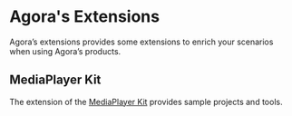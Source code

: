 # Agora's Extensions

Agora’s extensions provides some extensions to enrich your scenarios when using Agora’s products. 

## MediaPlayer Kit

The extension of the [MediaPlayer Kit](https://docs.agora.io/en/Interactive%20Broadcast/mediaplayer_release_android?platform=Android
) provides sample projects and tools. 
